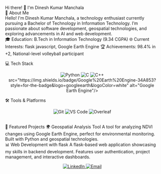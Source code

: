 Hi there! 👋 I'm Dinesh Kumar Manchala
<br>
🌟 About Me
<br>
Hello! I'm Dinesh Kumar Manchala, a technology enthusiast currently pursuing a Bachelor of Technology in Information Technology. I’m passionate about software development, geospatial technologies, and exploring advancements in AI and web development.
<br>
🎓 Education: B.Tech in Information Technology (9.34 CGPA)
🌐 Current Interests: flask javascript, Google Earth Engine
🏆 Achievements: 98.4% in +2, National-level volleyball participant
<br>

💻 Tech Stack
<p align="center"> <img src="https://img.shields.io/badge/Python-FFD43B?style=for-the-badge&logo=python&logoColor=blue" alt="Python"/> <img src="https://img.shields.io/badge/C-A8B9CC?style=for-the-badge&logo=c&logoColor=white" alt="C"/> <img src="https://img.shields.io/badge/C++-00599C?style=for-the-badge&logo=c%2B%2B&logoColor=white" alt="C++"/> src="https://img.shields.io/badge/Google%20Earth%20Engine-34A853?style=for-the-badge&logo=googleearth&logoColor=white" alt="Google Earth Engine"/> </p>
🛠 Tools & Platforms
<p align="center"> <img src="https://img.shields.io/badge/Git-F05032?style=for-the-badge&logo=git&logoColor=white" alt="Git"/> <img src="https://img.shields.io/badge/VS%20Code-007ACC?style=for-the-badge&logo=visual-studio-code&logoColor=white" alt="VS Code"/> <img src="https://img.shields.io/badge/Overleaf-47A141?style=for-the-badge&logo=overleaf&logoColor=white" alt="Overleaf"/> </p>
<br>
🚀 Featured Projects
🌍 Geospatial Analysis Tool
A tool for analyzing NDVI changes using Google Earth Engine, perfect for environmental monitoring. Built with Python and geospatial technologies.
<br>
📊 Web Development with flask
A flask-based web application showcasing my skills in backend development. Features user authentication, project management, and interactive dashboards.
<br>
<p align="center"> <a href="https://www.linkedin.com/in/dinesh-kumar-manchala-a4371329a" target="_blank"> <img src="https://img.shields.io/badge/LinkedIn-0A66C2?style=for-the-badge&logo=linkedin&logoColor=white" alt="LinkedIn"/> </a> <a href="mailto:dineshmanchala1973@gmail.com"> <img src="https://img.shields.io/badge/Email-D14836?style=for-the-badge&logo=gmail&logoColor=white" alt="Email"/> </a> </p>
